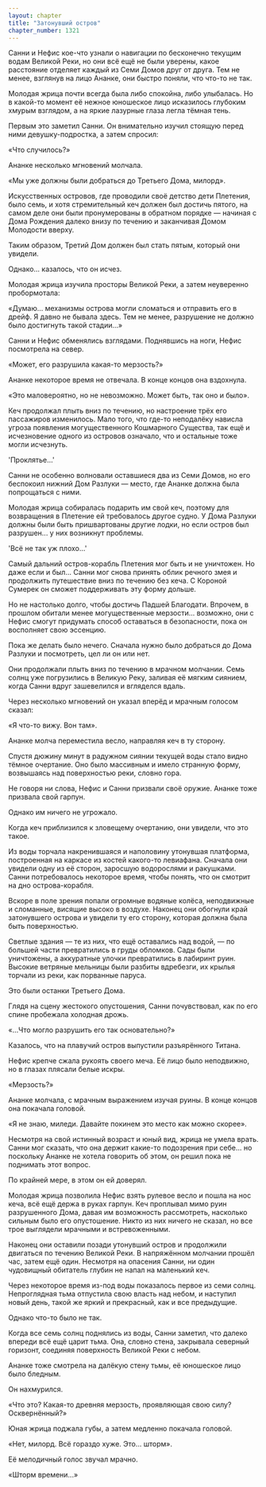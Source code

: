 ```yaml
---
layout: chapter
title: "Затонувший остров"
chapter_number: 1321
---
```


Санни и Нефис кое-что узнали о навигации по бесконечно текущим водам Великой Реки, но они всё ещё не были уверены, какое расстояние отделяет каждый из Семи Домов друг от друга. Тем не менее, взглянув на лицо Ананке, они быстро поняли, что что-то не так.

Молодая жрица почти всегда была либо спокойна, либо улыбалась. Но в какой-то момент её нежное юношеское лицо исказилось глубоким хмурым взглядом, а на яркие лазурные глаза легла тёмная тень.

Первым это заметил Санни. Он внимательно изучил стоящую перед ними девушку-подростка, а затем спросил:

«Что случилось?»

Ананке несколько мгновений молчала.

«Мы уже должны были добраться до Третьего Дома, милорд».

Искусственных островов, где проводили своё детство дети Плетения, было семь, и хотя стремительный кеч должен был достичь пятого, на самом деле они были пронумерованы в обратном порядке — начиная с Дома Рождения далеко внизу по течению и заканчивая Домом Молодости вверху.

Таким образом, Третий Дом должен был стать пятым, который они увидели.

Однако... казалось, что он исчез.

Молодая жрица изучила просторы Великой Реки, а затем неуверенно пробормотала:

«Думаю... механизмы острова могли сломаться и отправить его в дрейф. Я давно не бывала здесь. Тем не менее, разрушение не должно было достигнуть такой стадии...»

Санни и Нефис обменялись взглядами. Поднявшись на ноги, Нефис посмотрела на север.

«Может, его разрушила какая-то мерзость?»

Ананке некоторое время не отвечала. В конце концов она вздохнула.

«Это маловероятно, но не невозможно. Может быть, так оно и было».

Кеч продолжал плыть вниз по течению, но настроение трёх его пассажиров изменилось. Мало того, что где-то неподалёку нависла угроза появления могущественного Кошмарного Существа, так ещё и исчезновение одного из островов означало, что и остальные тоже могли исчезнуть.

'Проклятье...'

Санни не особенно волновали оставшиеся два из Семи Домов, но его беспокоил нижний Дом Разлуки — место, где Ананке должна была попрощаться с ними.

Молодая жрица собиралась подарить им свой кеч, поэтому для возвращения в Плетение ей требовалось другое судно. У Дома Разлуки должны были быть пришвартованы другие лодки, но если остров был разрушен... у них возникнут проблемы.

'Всё не так уж плохо...'

Самый дальний остров-корабль Плетения мог быть и не уничтожен. Но даже если и был... Санни мог снова принять облик речного змея и продолжить путешествие вниз по течению без кеча. С Короной Сумерек он сможет поддерживать эту форму дольше.

Но не настолько долго, чтобы достичь Падшей Благодати. Впрочем, в прошлом обитали менее могущественные мерзости... возможно, они с Нефис смогут придумать способ оставаться в безопасности, пока он восполняет свою эссенцию.

Пока же делать было нечего. Сначала нужно было добраться до Дома Разлуки и посмотреть, цел ли он или нет.

Они продолжали плыть вниз по течению в мрачном молчании. Семь солнц уже погрузились в Великую Реку, заливая её мягким сиянием, когда Санни вдруг зашевелился и вгляделся вдаль.

Через несколько мгновений он указал вперёд и мрачным голосом сказал:

«Я что-то вижу. Вон там».

Ананке молча переместила весло, направляя кеч в ту сторону.

Спустя дюжину минут в радужном сиянии текущей воды стало видно тёмное очертание. Оно было массивным и имело странную форму, возвышаясь над поверхностью реки, словно гора.

Не говоря ни слова, Нефис и Санни призвали своё оружие. Ананке тоже призвала свой гарпун.

Однако им ничего не угрожало.

Когда кеч приблизился к зловещему очертанию, они увидели, что это такое.

Из воды торчала накренившаяся и наполовину утонувшая платформа, построенная на каркасе из костей какого-то левиафана. Сначала они увидели одну из её сторон, заросшую водорослями и ракушками. Санни потребовалось некоторое время, чтобы понять, что он смотрит на дно острова-корабля.

Вскоре в поле зрения попали огромные водяные колёса, неподвижные и сломанные, висящие высоко в воздухе. Наконец они обогнули край затонувшего острова и увидели ту его сторону, которая должна была быть поверхностью.

Светлые здания — те из них, что ещё оставались над водой, — по большей части превратились в груды обломков. Сады были уничтожены, а аккуратные улочки превратились в лабиринт руин. Высокие ветряные мельницы были разбиты вдребезги, их крылья торчали из реки, как порванные паруса.

Это были останки Третьего Дома.

Глядя на сцену жестокого опустошения, Санни почувствовал, как по его спине пробежала холодная дрожь.

«...Что могло разрушить его так основательно?»

Казалось, что на плавучий остров выпустили разъярённого Титана.

Нефис крепче сжала рукоять своего меча. Её лицо было неподвижно, но в глазах плясали белые искры.

«Мерзость?»

Ананке молчала, с мрачным выражением изучая руины. В конце концов она покачала головой.

«Я не знаю, миледи. Давайте покинем это место как можно скорее».

Несмотря на свой истинный возраст и юный вид, жрица не умела врать. Санни мог сказать, что она держит какие-то подозрения при себе... но поскольку Ананке не хотела говорить об этом, он решил пока не поднимать этот вопрос.

По крайней мере, в этом он ей доверял.

Молодая жрица позволила Нефис взять рулевое весло и пошла на нос кеча, всё ещё держа в руках гарпун. Кеч проплывал мимо руин разрушенного Дома, давая им возможность рассмотреть, насколько сильным было его опустошение. Никто из них ничего не сказал, но все трое выглядели мрачными и встревоженными.

Наконец они оставили позади утонувший остров и продолжили двигаться по течению Великой Реки. В напряжённом молчании прошёл час, затем ещё один. Несмотря на опасения Санни, ни один чудовищный обитатель глубин не напал на маленький кеч.

Через некоторое время из-под воды показалось первое из семи солнц. Непроглядная тьма отпустила свою власть над небом, и наступил новый день, такой же яркий и прекрасный, как и все предыдущие.

Однако что-то было не так.

Когда все семь солнц поднялись из воды, Санни заметил, что далеко впереди всё ещё царит тьма. Она, словно стена, закрывала северный горизонт, соединяя поверхность Великой Реки с небом.

Ананке тоже смотрела на далёкую стену тьмы, её юношеское лицо было бледным.

Он нахмурился.

«Что это? Какая-то древняя мерзость, проявляющая свою силу? Осквернённый?»

Юная жрица поджала губы, а затем медленно покачала головой.

«Нет, милорд. Всё гораздо хуже. Это... шторм».

Её мелодичный голос звучал мрачно.

«Шторм времени...»